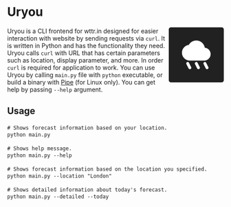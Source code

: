 # Uryou

<img src="icon.png" width=128 align="right">

Uryou is a CLI frontend for wttr.in designed for easier interaction with website by sending requests via `curl`.
It is written in Python and has the functionality they need.
Uryou calls `curl` with URL that has certain parameters such as location, display parameter, and more.
In order `curl` is required for application to work.
You can use Uryou by calling `main.py` file with `python` executable, or build a binary with [Pipe](https://gitlab.com/kostya-zero/pipe) (for Linux only).
You can get help by passing `--help` argument.

## Usage

```shell
# Shows forecast information based on your location.
python main.py

# Shows help message.
python main.py --help

# Shows forecast information based on the location you specified.
python main.py --location "London"

# Shows detailed information about today's forecast.
python main.py --detailed --today
```
